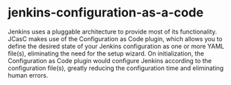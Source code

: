 # jenkins-configuration-as-a-code
Jenkins uses a pluggable architecture to provide most of its functionality. JCasC makes use of the Configuration as Code plugin, which allows you to define the desired state of your Jenkins configuration as one or more YAML file(s), eliminating the need for the setup wizard. On initialization, the Configuration as Code plugin would configure Jenkins according to the configuration file(s), greatly reducing the configuration time and eliminating human errors.
